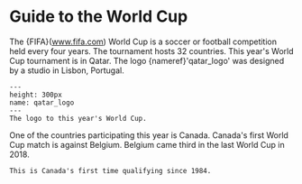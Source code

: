 # Guide to the World Cup

The {FIFA}(www.fifa.com) World Cup is a soccer or football competition held every four years. The tournament hosts 32 countries. This year's World Cup tournament is in Qatar. The logo {nameref}'qatar_logo' was designed by a studio in Lisbon, Portugal. 

```{figure} https://digitalhub.fifa.com/m/3821fe54d69cdf26/original/j5imrrf3rwgbmcgo2nny-jpg.jpg
---
height: 300px
name: qatar_logo
---
The logo to this year's World Cup.
```

One of the countries participating this year is Canada. Canada's first World Cup match is against Belgium. Belgium came third in the last World Cup in 2018. 

```{margin}Did you know?
This is Canada's first time qualifying since 1984.
```
